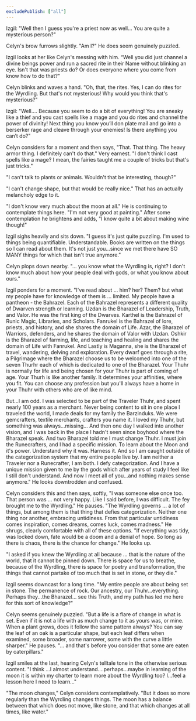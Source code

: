 ```yaml
---
excludePublish: ["all"]
---
```


Izgil:  "Well then I guess you're a priest now as well... You are quite a mysterious person?"

Celyn's brow furrows slightly. "Am I?" He does seem genuinely puzzled. 

Izgil looks at her like Celyn's messing with him. “Well you did just channel a divine beings power and run a sacred rite in their Name without blinking an eye. Isn't that was priests do? Or does everyone where you come from know how to do that?"

Celyn blinks and waves a hand. "Oh, that, the rites. Yes, I can do rites for the Wyrdling. But that's not mysterious! Why would you think that's mysterious?" 

Izgil: "Well…. Because you seem to do a bit of everything! You are sneaky like a thief and you cast spells like a mage and you do rites and channel the power of divinity! Next thing you know you’ll don plate mail and go into a berserker rage and cleave through your enemies! Is there anything you can’t do?"

Celyn considers for a moment and then says, "That. That thing. The heavy armor thing. I definitely can't do that." Very earnest. "I don't think I cast spells like a mage? I mean, the fairies taught me a couple of tricks but that's just tricks." 

"I can't talk to plants or animals. Wouldn't that be interesting, though?" 

"I can't change shape, but that would be really nice." That has an actually melancholy edge to it. 

"I don't know very much about the moon at all." He is continuing to contemplate things here. "I'm not very good at painting." After some contemplation he brightens and adds, "I know quite a bit about making wine though!"

Izgil sighs heavily and sits down. "I guess it's just quite puzzling. I'm used to things being quantifiable. Understandable. Books are written on the things so I can read about them. It's not just you...since we met there have SO MANY things for which that isn't true anymore."

Celyn plops down nearby. "... you know what the Wyrdling is, right? I don't know much about how your people deal with gods, or what you know about ours."

Izgil ponders for a moment. "I've read about ... him? her? Them? but what my people have for knowledge of them is ... limited. My people have a pantheon - the Bahrazel. Each of the Bahrazel represents a different quality of Dwarven strength or learning. Uzdan is the Bharazel of Leadership, Truth, and Valor. He was the first king of the Dwarves. Karthel is the Bahrazel of Runic Magic, Libraries, and Scholars. Fanrukel is the Bahrazel of lore, priests, and history, and she shares the domain of Life. Azar, the Bharazel of Warriors, defenders, and he shares the domain of Valor with Uzdan. Oshkir is the Bharazel of farming, life, and teaching and healing and shares the domain of Life with Fanrukel. And Lastly is Maganna, she is the Bharazel of travel, wandering, delving and exploration. Every dwarf goes through a rite, a Pilgrimage where the Bharazel choose us to be welcomed into one of the seven Thurhr each of which is dedicated to one of the Bharazel. Your Thuhr is normally for life and being chosen for your Thuhr is part of coming of age. Your Thurh is like another family. It determines your affinities, where you fit. You can choose any profession but you'll always have a home in your Thuhr with others who are of like mind.

But...I am odd. I was selected to be part of the Traveler Thuhr, and spent nearly 100 years as a merchant. Never being content to sit in one place I traveled the world, I made deals for my family the Barzinduks. We were gemcrafters, textile merchants, crafters you name it. I loved my Thuhr, but something was always...missing... And then one day I walked into another vision, and I was back in the place I hadn't seen since boyhood where the Bharazel speak. And two Bharazel told me I must change Thuhr. I must join the Runecrafters, and I had a specific mission. To learn about the Moon and it's power. Understand why it was. Harness it. And so I am caught outside of the categorization system that my entire people live by. I am neither a Traveler nor a Runecrafter, I am both. I defy categorization. And I have a unique mission given to me by the gods which after years of study I feel like I still don't understand. And now I meet all of you...and nothing makes sense anymore." He looks downtrodden and confused.

Celyn considers this and then says, softly, "I was someone else once too. That person was ... not very happy. Like I said before, I was difficult. The fey brought me to the Wyrdling." He pauses. "The Wyrdling governs ... a lot of things, but among them is that thing that defies categorization. Neither one thing nor another, embracing untidiness. From that particular untidiness comes inspiration, comes dreams, comes luck, comes madness." He shrugs, clearly comfortable with all of these options. "If everything was tidy, was locked down, fate would be a doom and a denial of hope. So long as there is chaos, there is the chance for change." He looks up.

"I asked if you knew the Wyrdling at all because ... that is the nature of the world, that it cannot be pinned down. There is space for us to breathe, because of the Wyrdling, there is space for poetry and transformation, the things that cannot partake of too much that is set in stone, or they die."

Izgil seems downcast for a long time. "My entire people are about being set in stone. The permanence of rock. Our ancestry, our Thuhr...everything. Perhaps they...the Bharazel... see this Truth, and my path has led me here for this sort of knowledge?" 

Celyn seems genuinely puzzled. "But a life is a flare of change in what is set. Even if it is not a life with as much change to it as yours was, or mine. When a plant grows, does it follow the same pattern always? You can say the leaf of an oak is a particular shape, but each leaf differs when examined, some broader, some narrower, some with the curve a little sharper." He pauses. "... and that's before you consider that some are eaten by caterpillars."
    
Izgil smiles at the last, hearing Celyn's telltale tone in the otherwise serious content. "I think ...I almost understand....perhaps...maybe in learning of the moon it is within my charter to learn more about the Wyrdling too? I...feel a lesson here I need to learn..." 
    
"The moon changes," Celyn considers contemplatively. "But it does so more regularly than the Wyrdling changes things. The moon has a balance between that which does not move, like stone, and that which changes at all times, like water."
